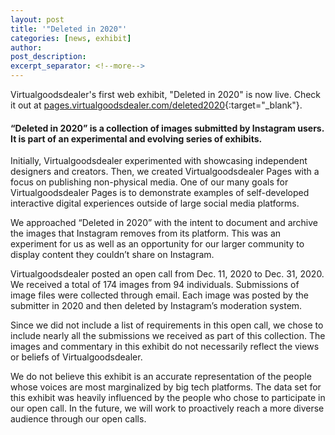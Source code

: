 ```yaml
---
layout: post
title: '"Deleted in 2020"'
categories: [news, exhibit]
author: 
post_description:
excerpt_separator: <!--more-->
---
```


Virtualgoodsdealer's first web exhibit, "Deleted in 2020" is now live. <!--more--> Check it out at [pages.virtualgoodsdealer.com/deleted2020](http://pages.virtualgoodsdealer.com/deleted2020){:target="_blank"}. 

#### “Deleted in 2020” is a collection of images submitted by Instagram users. It is part of an experimental and evolving series of exhibits.

Initially, Virtualgoodsdealer experimented with showcasing independent designers and creators. Then, we created Virtualgoodsdealer Pages with a focus on publishing non-physical media. One of our many goals for Virtualgoodsdealer Pages is to demonstrate examples of self-developed interactive digital experiences outside of large social media platforms.

We approached “Deleted in 2020” with the intent to document and archive the images that Instagram removes from its platform. This was an experiment for us as well as an opportunity for our larger community to display content they couldn’t share on Instagram.

Virtualgoodsdealer posted an open call from Dec. 11, 2020 to Dec. 31, 2020. We received a total of 174 images from 94 individuals. Submissions of image files were collected through email. Each image was posted by the submitter in 2020 and then deleted by Instagram’s moderation system.

Since we did not include a list of requirements in this open call, we chose to include nearly all the submissions we received as part of this collection. The images and commentary in this exhibit do not necessarily reflect the views or beliefs of Virtualgoodsdealer.

We do not believe this exhibit is an accurate representation of the people whose voices are most marginalized by big tech platforms. The data set for this exhibit was heavily influenced by the people who chose to participate in our open call. In the future, we will work to proactively reach a more diverse audience through our open calls.